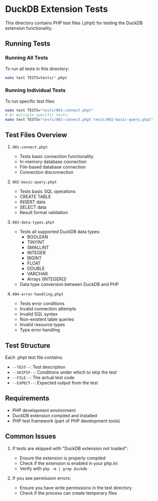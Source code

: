 # DuckDB Extension Tests

This directory contains PHP test files (.phpt) for testing the DuckDB extension functionality.

## Running Tests

### Running All Tests

To run all tests in this directory:

```bash
make test TESTS=tests/*.phpt
```

### Running Individual Tests

To run specific test files:

```bash
make test TESTS="tests/001-connect.phpt"
# Or multiple specific tests:
make test TESTS="tests/001-connect.phpt tests/002-basic-query.phpt"
```

## Test Files Overview

1. `001-connect.phpt`
   - Tests basic connection functionality
   - In-memory database connection
   - File-based database connection
   - Connection disconnection

2. `002-basic-query.phpt`
   - Tests basic SQL operations
   - CREATE TABLE
   - INSERT data
   - SELECT data
   - Result format validation

3. `003-data-types.phpt`
   - Tests all supported DuckDB data types:
     - BOOLEAN
     - TINYINT
     - SMALLINT
     - INTEGER
     - BIGINT
     - FLOAT
     - DOUBLE
     - VARCHAR
     - Arrays (INTEGER[])
   - Data type conversion between DuckDB and PHP

4. `004-error-handling.phpt`
   - Tests error conditions
   - Invalid connection attempts
   - Invalid SQL syntax
   - Non-existent table queries
   - Invalid resource types
   - Type error handling

## Test Structure

Each .phpt test file contains:
- `--TEST--`: Test description
- `--SKIPIF--`: Conditions under which to skip the test
- `--FILE--`: The actual test code
- `--EXPECT--`: Expected output from the test

## Requirements

- PHP development environment
- DuckDB extension compiled and installed
- PHP test framework (part of PHP development tools)

## Common Issues

1. If tests are skipped with "DuckDB extension not loaded":
   - Ensure the extension is properly compiled
   - Check if the extension is enabled in your php.ini
   - Verify with `php -m | grep duckdb`

2. If you see permission errors:
   - Ensure you have write permissions in the test directory
   - Check if the process can create temporary files 
